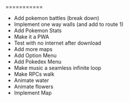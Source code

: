 ===========

- Add pokemon battles (break down)
- Implement one way walls (and add to route 1)
- Add Pokemon Stats
- Make it a PWA
- Test with no internet after download
- Add more maps
- Add Option Menu
- Add Pokedex Menu
- Make music a seamless infinite loop
- Make RPCs walk
- Animate water
- Animate flowers
- Implement Map
